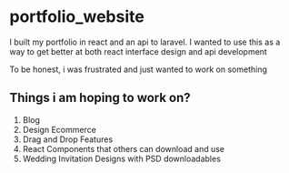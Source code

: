 # portfolio_website
I built my portfolio in react and an api to laravel. I wanted to use this as a way to get better at both react interface design and api development

To be honest, i was frustrated and just wanted to work on something

## Things i am hoping to work on?
1. Blog
2. Design Ecommerce
3. Drag and Drop Features
4. React Components that others can download and use
5. Wedding Invitation Designs with PSD downloadables
   
